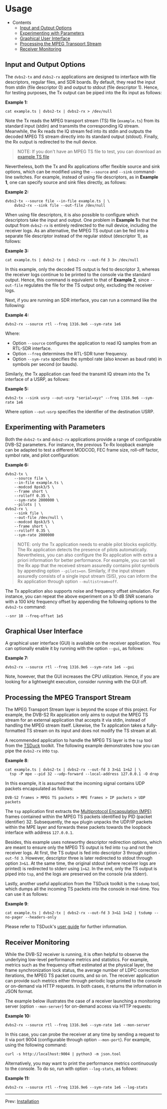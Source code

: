 # Usage

- Contents
  - [Input and Output Options](#input-and-output-options)
  - [Experimenting with Parameters](#experimenting-with-parameters)
  - [Graphical User Interface](#graphical-user-interface)
  - [Processing the MPEG Transport Stream](#processing-the-mpeg-transport-stream)
  - [Receiver Monitoring](#receiver-monitoring)


## Input and Output Options

The `dvbs2-tx` and `dvbs2-rx` applications are designed to interface with file
descriptors, regular files, and SDR boards. By default, they read the input from
stdin (file descriptor 0) and output to stdout (file descriptor 1). Hence, for
testing purposes, the Tx output can be piped into the Rx input as follows:

**Example 1:**
```
cat example.ts | dvbs2-tx | dvbs2-rx > /dev/null
```

Note the Tx reads the MPEG transport stream (TS) file (`example.ts`) from its
standard input (stdin) and transmits the corresponding IQ stream. Meanwhile, the
Rx reads the IQ stream fed into its stdin and outputs the decoded MPEG TS stream
directly into its standard output (stdout). Finally, the Rx output is redirected
to the null device.

> NOTE: If you don't have an MPEG TS file to test, you can download an [example
> TS file](http://www.w6rz.net/thefuryclip.ts)

Nevertheless, both the Tx and Rx applications offer flexible source and sink
options, which can be modified using the `--source` and `--sink` command-line
switches. For example, instead of using file descriptors, as in **Example 1**,
one can specify source and sink files directly, as follows:

**Example 2:**
```
dvbs2-tx --source file --in-file example.ts | \
    dvbs2-rx --sink file --out-file /dev/null
```

When using file descriptors, it is also possible to configure which descriptors
take the input and output. One problem in **Example 1**is that the output from
`dvbs2-rx` is entirely redirected to the null device, including the receiver
logs. As an alternative, the MPEG TS output can be fed into a separate file
descriptor instead of the regular stdout (descriptor 1), as follows:

**Example 3:**
```
cat example.ts | dvbs2-tx | dvbs2-rx --out-fd 3 3> /dev/null
```

In this example, only the decoded TS output is fed to descriptor 3, whereas the
receiver logs continue to be printed to the console via the standard output.
Hence, this command is equivalent to that of **Example 2**, since `--out-file`
regulates the file for the TS output only, excluding the receiver logs.

Next, if you are running an SDR interface, you can run a command like the
following:

**Example 4:**
```
dvbs2-rx --source rtl --freq 1316.9e6 --sym-rate 1e6
```

Where:

- Option `--source` configures the application to read IQ samples from an
  RTL-SDR interface.
- Option `--freq` determines the RTL-SDR tuner frequency.
- Option `--sym-rate` specifies the symbol rate (also known as baud rate) in
  symbols per second (or bauds).

Similarly, the Tx application can feed the transmit IQ stream into the Tx
interface of a USRP, as follows:

**Example 5:**
```
dvbs2-tx --sink usrp --out-usrp "serial=xyz" --freq 1316.9e6 --sym-rate 1e6
```

Where option `--out-usrp` specifies the identifier of the destination USRP.

## Experimenting with Parameters

Both the `dvbs2-tx` and `dvbs2-rx` applications provide a range of configurable
DVB-S2 parameters. For instance, the previous Tx-Rx loopback example can be
adapted to test a different MODCOD, FEC frame size, roll-off factor, symbol
rate, and pilot configuration:

**Example 6:**
```
dvbs2-tx \
    --source file \
    --in-file example.ts \
    --modcod 8psk3/5 \
    --frame short \
    --rolloff 0.35 \
    --sym-rate 2000000 \
    --pilots | \
dvbs2-rx \
    --sink file \
    --out-file /dev/null \
    --modcod 8psk3/5 \
    --frame short \
    --rolloff 0.35 \
    --sym-rate 2000000
```

> NOTE: only the Tx application needs to enable pilot blocks explicitly. The Rx
> application detects the presence of pilots automatically. Nevertheless, you
> can also configure the Rx application with extra a priori information for
> better performance. For example, you can tell the Rx app that the received
> stream assuredly contains pilot symbols by appending option `--pilots=on`.
> Similarly, if the input stream assuredly consists of a single input stream
> (SIS), you can inform the Rx application through option `--multistream=off`.

The Tx application also supports noise and frequency offset simulation. For
instance, you can repeat the above experiment on a 10 dB SNR scenario with a 100
kHz frequency offset by appending the following options to the `dvbs2-tx`
command:

```
--snr 10 --freq-offset 1e5
```

## Graphical User Interface

A graphical user interface (GUI) is available on the receiver application. You
can optionally enable it by running with the option `--gui`, as follows:

**Example 7:**
```
dvbs2-rx --source rtl --freq 1316.9e6 --sym-rate 1e6 --gui
```

Note, however, that the GUI increases the CPU utilization. Hence, if you are
looking for a lightweight execution, consider running with the GUI off.

## Processing the MPEG Transport Stream

The MPEG Transport Stream layer is beyond the scope of this project. For
example, the DVB-S2 Rx application only aims to output the MPEG TS stream for an
external application that accepts it via stdin, instead of handling the MPEG
stream itself. Likewise, the Tx application takes a fully-formatted TS stream on
its input and does not modify the TS stream at all.

A recommended application to handle the MPEG TS layer is the `tsp` tool from the
[TSDuck](https://tsduck.io) toolkit. The following example demonstrates how you
can pipe the `dvbs2-rx` into `tsp`.

**Example 8**:
```
cat example.ts | dvbs2-tx | dvbs2-rx --out-fd 3 3>&1 1>&2 | \
  tsp -P mpe --pid 32 --udp-forward --local-address 127.0.0.1 -O drop
```

In this example, it is assumed that the incoming signal contains UDP packets
encapsulated as follows:

```
DVB-S2 frames > MPEG TS packets > MPE frames > IP packets > UDP packets
```

The `tsp` application first extracts the [Multiprotocol Encapsulation
(MPE)](https://en.wikipedia.org/wiki/Multiprotocol_Encapsulation) frames
contained within the MPEG TS packets identified by PID (packet identifier) 32.
Subsequently, the `mpe` plugin unpacks the UDP/IP packets within the MPE layer
and forwards these packets towards the loopback interface with address
`127.0.0.1`.

Besides, this example uses noteworthy descriptor redirection options, which are
meant to ensure only the MPEG TS output is fed into `tsp` and not the receiver
logs. At first, the TS output is fed into descriptor 3 through option `-out-fd
3`. However, descriptor three is later redirected to stdout through option
`3>&1`. At the same time, the original stdout (where receiver logs are printed)
is redirected to stderr using `1>&2`. In the end, only the TS output is piped
into `tsp`, and the logs are preserved on the console (via stderr).

Lastly, another useful application from the TSDuck toolkit is the `tsdump` tool,
which dumps all the incoming TS packets into the console in real-time. You can
use it as follows:

**Example 9**:
```
cat example.ts | dvbs2-tx | dvbs2-rx --out-fd 3 3>&1 1>&2 | tsdump --no-pager --headers-only
```

Please refer to TSDuck's [user
guide](https://tsduck.io/download/docs/tsduck.pdf) for further information.

## Receiver Monitoring

While the DVB-S2 receiver is running, it is often helpful to observe the
underlying low-level performance metrics and statistics. For example, metrics
such as the frequency offset estimated at the physical layer, the frame
synchronization lock status, the average number of LDPC correction iterations,
the MPEG TS packet counts, and so on. The receiver application can provide such
metrics either through periodic logs printed to the console or on-demand via
HTTP requests. In both cases, it returns the information in JSON format.

The example below illustrates the case of a receiver launching a monitoring
server (option `--mon-server`) for on-demand access via HTTP requests:

**Example 10:**
```
dvbs2-rx --source rtl --freq 1316.9e6 --sym-rate 1e6 --mon-server
```

In this case, you can probe the receiver at any time by sending a request to it
via port 9004 (configurable through option `--mon-port`). For example, using the
following command:

```
curl -s http://localhost:9004 | python3 -m json.tool
```

Alternatively, you may want to print the performance metrics continuously to the
console. To do so, run with option `--log-stats`, as follows:

**Example 11:**
```
dvbs2-rx --source rtl --freq 1316.9e6 --sym-rate 1e6 --log-stats
```

---
Prev: [Installation](installation.md)